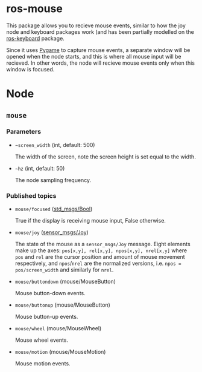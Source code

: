 # ros-mouse

This package allows you to recieve mouse events, similar to how the joy node and keyboard packages work (and has been partially modelled on the [ros-keyboard](http://wiki.ros.org/keyboard) package.

Since it uses [Pygame](https://www.pygame.org/) to capture mouse events, a separate window will be opened when the node starts, and this is where all mouse input will be recieved. In other words, the node will recieve mouse events only when this window is focused.

# Node

## `mouse`

### Parameters

* `~screen_width` (int, default: 500)

    The width of the screen, note the screen height is set equal to the width.

* `~hz` (int, default: 50)

    The node sampling frequency.

### Published topics

* `mouse/focused` ([std_msgs/Bool](http://docs.ros.org/en/lunar/api/std_msgs/html/msg/Bool.html))

	True if the display is receiving mouse input, False otherwise.

* `mouse/joy`	([sensor_msgs/Joy](https://docs.ros.org/en/api/sensor_msgs/html/msg/Joy.html))

    The state of the mouse as a `sensor_msgs/Joy` message. Eight elements make up the axes: `pos[x,y], rel[x,y], npos[x,y], nrel[x,y]` where `pos` and `rel` are the cursor position and amount of mouse movement respectively, and `npos`/`nrel` are the normalized versions, i.e. `npos = pos/screen_width` and similarly for `nrel`.

* `mouse/buttondown` (mouse/MouseButton)

    Mouse button-down events.

* `mouse/buttonup` (mouse/MouseButton)

    Mouse button-up events.

* `mouse/wheel` (mouse/MouseWheel)

    Mouse wheel events.

* `mouse/motion` (mouse/MouseMotion)

    Mouse motion events.
